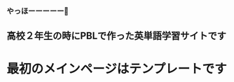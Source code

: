 ### やっほーーーーー👋
## 高校２年生の時にPBLで作った英単語学習サイトです
# 最初のメインページはテンプレートです
<!--
**104yuki-f/104yuki-f** is a ✨ _special_ ✨ repository because its `README.md` (this file) appears on your GitHub profile.

Here are some ideas to get you started:

- 🔭 I’m currently working on ...
- 🌱 I’m currently learning ...
- 👯 I’m looking to collaborate on ...
- 🤔 I’m looking for help with ...
- 💬 Ask me about ...
- 📫 How to reach me: ...
- 😄 Pronouns: ...
- ⚡ Fun fact: ...
-->
